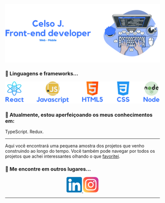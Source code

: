 <p align="center">
 <img src="/Header.svg" alt="example badge">
 </p>

### 🚧 Linguagens e frameworks...
<p align="center">
 <img src="https://raw.githubusercontent.com/CelsoJunioDev/CelsoJunioDev/8d3cf9527b6ab9336ccb38164cf398a216d1eb71/languages.svg" alt="example badge">
 </p>

### 🌱 Atualmente, estou aperfeiçoando os meus conhecimentos em:
TypeScript. Redux.

---
Aqui você encontrará uma pequena amostra dos projetos que venho construindo ao longo do tempo. Você também pode navegar por todos os projetos que achei interessantes olhando o que [favoritei](https://github.com/CelsoJunioDev?tab=stars).

### 📢 Me encontre em outros lugares...
<p align="center">
  
  <a href="https://www.linkedin.com/in/celsojuniodev/">
    <img src="/linkedin.svg" alt="LinkedIn" width="50" style="margin-left='30'">
  </a>

  <a href="https://www.instagram.com/celsojunioss/">
    <img src="/instagram.svg" alt="Instagram" width="50" >
  </a>
</p>

<hr>


